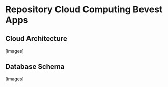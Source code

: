 <h1> Repository Cloud Computing Bevest Apps

## Cloud Architecture
[images]

## Database Schema
[images]


